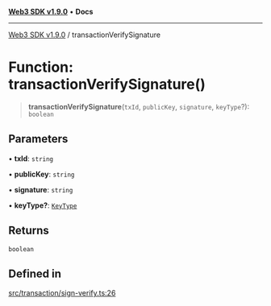 [**Web3 SDK v1.9.0**](../README.md) • **Docs**

***

[Web3 SDK v1.9.0](../globals.md) / transactionVerifySignature

# Function: transactionVerifySignature()

> **transactionVerifySignature**(`txId`, `publicKey`, `signature`, `keyType`?): `boolean`

## Parameters

• **txId**: `string`

• **publicKey**: `string`

• **signature**: `string`

• **keyType?**: [`KeyType`](../type-aliases/KeyType.md)

## Returns

`boolean`

## Defined in

[src/transaction/sign-verify.ts:26](https://github.com/Mystic-Nayy/alephium-web3/blob/c1afd789a197ce5fe21f08c2965942090157c33d/packages/web3/src/transaction/sign-verify.ts#L26)
